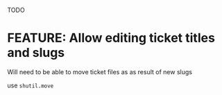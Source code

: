 TODO

# FEATURE: Allow editing ticket titles and slugs

Will need to be able to move ticket files as as result of new slugs

use `shutil.move`


[similar logic to]: 20 (RELATES_TO)
[similar logic to]: 38 (RELATES_TO)
[should handle]: 31 (FIXES)
